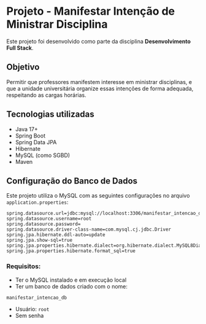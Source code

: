# Projeto - Manifestar Intenção de Ministrar Disciplina

Este projeto foi desenvolvido como parte da disciplina **Desenvolvimento Full Stack**.

## Objetivo

Permitir que professores manifestem interesse em ministrar disciplinas, e que a unidade universitária organize essas intenções de forma adequada, respeitando as cargas horárias.

## Tecnologias utilizadas

- Java 17+
- Spring Boot
- Spring Data JPA
- Hibernate
- MySQL (como SGBD)
- Maven

## Configuração do Banco de Dados

Este projeto utiliza o MySQL com as seguintes configurações no arquivo `application.properties`:

```properties
spring.datasource.url=jdbc:mysql://localhost:3306/manifestar_intencao_db
spring.datasource.username=root
spring.datasource.password=
spring.datasource.driver-class-name=com.mysql.cj.jdbc.Driver
spring.jpa.hibernate.ddl-auto=update
spring.jpa.show-sql=true
spring.jpa.properties.hibernate.dialect=org.hibernate.dialect.MySQL8Dialect
spring.jpa.properties.hibernate.format_sql=true
```

### Requisitos:
- Ter o MySQL instalado e em execução local
- Ter um banco de dados criado com o nome:

```
manifestar_intencao_db
```

- Usuário: `root`
- Sem senha
